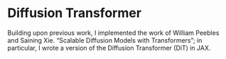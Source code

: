 # Diffusion Transformer

Building upon previous work, I implemented the work of William Peebles and Saining Xie. “Scalable Diffusion Models with Transformers”; in particular, I wrote a version of the Diffusion Transformer (DiT) in JAX.